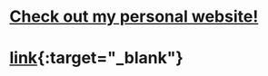 # <a href="http://jerryma90.com/" target="_blank">Check out my personal website!</a>

# [link](http://jerryma90.com/){:target="_blank"}
